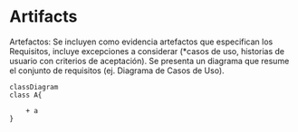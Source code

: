 # Artifacts

Artefactos: Se incluyen como evidencia artefactos que especifican los Requisitos, incluye excepciones a considerar (*casos de uso, historias de usuario con criterios de aceptación). Se presenta un diagrama que resume el conjunto de requisitos (ej. Diagrama de Casos de Uso).

```Mermaid
classDiagram
class A{
    
    + a
}

```

